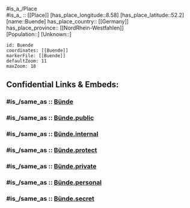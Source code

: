 ﻿---
confidential: public
isDeleted: false
location:
- 52.2
- 8.58
mapmarker: city
mapzoom:
- 7
- 12
SpocWebEntityId: 29433
tags:
- geo/City
type: City
---

#is_a_/Place  
#is_a_ :: [[Place]] 
[has_place_longitude::8.58] 
[has_place_latitude::52.2] 
[name::Buende] 
has_place_country:: [[Germany]]  
has_place_province:: [[NordRhein-Westfahlen]]  
[Population::] 
[Unknown::] 


```leaflet
id: Buende
coordinates: [[Buende]] 
markerFile: [[Buende]] 
defaultZoom: 11 
maxZoom: 18
```


## Confidential Links & Embeds: 

### #is_/same_as :: [Bünde](/_Standards/Earth/Continent/Europe/Europe~Central/Germany/Germany~West/Nordrhein-Westfalen/counties~NW/Herford/cities~Herford/Bünde.md) 

### #is_/same_as :: [Bünde.public](/_public/Earth/Continent/Europe/Europe~Central/Germany/Germany~West/Nordrhein-Westfalen/counties~NW/Herford/cities~Herford/Bünde.public.md) 

### #is_/same_as :: [Bünde.internal](/_internal/Earth/Continent/Europe/Europe~Central/Germany/Germany~West/Nordrhein-Westfalen/counties~NW/Herford/cities~Herford/Bünde.internal.md) 

### #is_/same_as :: [Bünde.protect](/_protect/Earth/Continent/Europe/Europe~Central/Germany/Germany~West/Nordrhein-Westfalen/counties~NW/Herford/cities~Herford/Bünde.protect.md) 

### #is_/same_as :: [Bünde.private](/_private/Earth/Continent/Europe/Europe~Central/Germany/Germany~West/Nordrhein-Westfalen/counties~NW/Herford/cities~Herford/Bünde.private.md) 

### #is_/same_as :: [Bünde.personal](/_personal/Earth/Continent/Europe/Europe~Central/Germany/Germany~West/Nordrhein-Westfalen/counties~NW/Herford/cities~Herford/Bünde.personal.md) 

### #is_/same_as :: [Bünde.secret](/_secret/Earth/Continent/Europe/Europe~Central/Germany/Germany~West/Nordrhein-Westfalen/counties~NW/Herford/cities~Herford/Bünde.secret.md)

